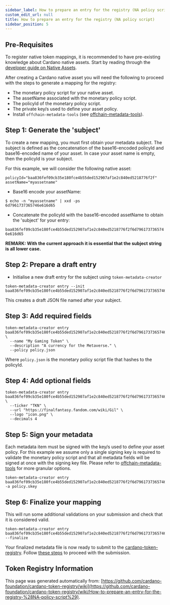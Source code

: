 ```yaml
--- 
sidebar_label: How to prepare an entry for the registry (NA policy script)
custom_edit_url: null
title: How to prepare an entry for the registry (NA policy script)
sidebar_position: 5
--- 
```

## Pre-Requisites

To register native token mappings, it is recommended to have pre-existing knowledge about Cardano native assets. Start by reading through the [developer guide on Native Assets](https://developers.cardano.org/docs/native-tokens/minting/).    

After creating a Cardano native asset you will need the following to proceed with the steps to generate a mapping for the registry:     

- The monetary policy script for your native asset.
- The assetName associated with the monetary policy script.
- The policyId of the monetary policy script.
- The private key/s used to define your asset policy.
- Install `offchain-metadata-tools` (see [offchain-metadata-tools](https://github.com/input-output-hk/offchain-metadata-tools)).

## Step 1: Generate the 'subject'

To create a new mapping, you must first obtain your metadata subject. The subject is defined as the concatenation of the base16-encoded policyId and base16-encoded name of your asset. In case your asset name is empty, then the policyId is your subject.

For this example, we will consider the following native asset:

`policyId="baa836fef09cb35e180fce4b55ded152907af1e2c840ed5218776f2f"` `assetName="myassetname"`

- Base16 encode your assetName:

```console
$ echo -n "myassetname" | xxd -ps
6d7961737365746e616d65
```
- Concatenate the policyId with the base16-encoded assetName to obtain the 'subject' for your entry: 

`baa836fef09cb35e180fce4b55ded152907af1e2c840ed5218776f2f6d7961737365746e616d65`

**REMARK: With the current approach it is essential that the subject string is all lower case.**

## Step 2: Prepare a draft entry

- Initialise a new draft entry for the subject using `token-metadata-creator`

```console
token-metadata-creator entry --init baa836fef09cb35e180fce4b55ded152907af1e2c840ed5218776f2f6d7961737365746e616d65
```
This creates a draft JSON file named after your subject.

## Step 3: Add required fields 

```console
token-metadata-creator entry baa836fef09cb35e180fce4b55ded152907af1e2c840ed5218776f2f6d7961737365746e616d65 \
  --name "My Gaming Token" \
  --description "A currency for the Metaverse." \
  --policy policy.json
```
Where `policy.json` is the monetary policy script file that hashes to the policyId.

## Step 4: Add optional fields 

```console
token-metadata-creator entry baa836fef09cb35e180fce4b55ded152907af1e2c840ed5218776f2f6d7961737365746e616d65 \
  --ticker "TKN" \
  --url "https://finalfantasy.fandom.com/wiki/Gil" \
  --logo "icon.png" \
  --decimals 4         
```

## Step 5: Sign your metadata

Each metadata item must be signed with the key/s used to define your asset policy. For this example we assume only a single signing key is required to validate the monetary policy script and that all metadata fields will be signed at once with the signing key file. Please refer to [offchain-metadata-tools](https://github.com/input-output-hk/offchain-metadata-tools) for more granular options.

```console
token-metadata-creator entry baa836fef09cb35e180fce4b55ded152907af1e2c840ed5218776f2f6d7961737365746e616d65 -a policy.skey
```

## Step 6: Finalize your mapping

This will run some additional validations on your submission and check that it is considered valid.

```console
token-metadata-creator entry baa836fef09cb35e180fce4b55ded152907af1e2c840ed5218776f2f6d7961737365746e616d65 --finalize
```
Your finalized metadata file is now ready to submit to the [cardano-token-registry](https://github.com/cardano-foundation/cardano-token-registry). Follow [these steps](How-to-submit-an-entry-to-the-registry) to proceed with the submission.


## Token Registry Information  
This page was generated automatically from: [https://github.com/cardano-foundation/cardano-token-registry/wiki](https://github.com/cardano-foundation/cardano-token-registry/wiki/How-to-prepare-an-entry-for-the-registry-%28NA-policy-script%29).